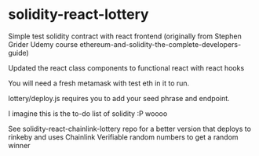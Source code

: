 # solidity-react-lottery

Simple test solidity contract with react frontend (originally from Stephen Grider Udemy course ethereum-and-solidity-the-complete-developers-guide)

Updated the react class components to functional react with react hooks

You will need a fresh metamask with test eth in it to run.

lottery/deploy.js requires you to add your seed phrase and endpoint.


I imagine this is the to-do list of solidity :P woooo


See solidity-react-chainlink-lottery repo for a better version that deploys to rinkeby and uses Chainlink Verifiable random numbers to get a random winner
